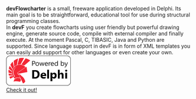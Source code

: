 **devFlowcharter** is a small, freeware application developed in Delphi. Its main goal is to be straightforward, educational tool for use during structural programming classes.  
In **devF** you create flowcharts using user friendly but powerful drawing engine, generate source code, compile with external compiler and finally execute. 
At the moment Pascal, C, TIBASIC, Java and Python are supported. Since language support in devF is in form of XML templates you can easily add support for other languages or even create your own.  
![Alt text](Powered-by-Delphi.png?raw=true "Delphi")  
[Check it out!](http://www.embarcadero.com/products/delphi)

